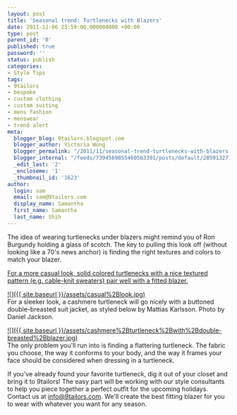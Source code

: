 ```yaml
---
layout: post
title: 'Seasonal trend: Turtlenecks with Blazers'
date: 2011-12-06 23:59:00.000000000 +00:00
type: post
parent_id: '0'
published: true
password: ''
status: publish
categories:
- Style Tips
tags:
- 9tailors
- bespoke
- custom clothing
- custom suiting
- mens fashion
- menswear
- trend alert
meta:
  blogger_blog: 9tailors.blogspot.com
  blogger_author: Victoria Wong
  blogger_permalink: "/2011/11/seasonal-trend-turtlenecks-with-blazers.html"
  blogger_internal: "/feeds/7394569855460563391/posts/default/2859132779963469039"
  _edit_last: '2'
  _encloseme: '1'
  _thumbnail_id: '1623'
author:
  login: sam
  email: sam@9tailors.com
  display_name: Samantha
  first_name: Samantha
  last_name: Shih
---
```

The idea of wearing turtlenecks under blazers might remind you of Ron Burgundy holding a glass of scotch. The key to pulling this look off (without looking like a 70's news anchor) is finding the right textures and colors to match your blazer.

[For a more casual look, solid colored turtlenecks with a nice textured pattern (e.g. cable-knit sweaters) pair well with a fitted blazer.](http://lookbook.nu/look/2588163)

[![]({{ site.baseurl }}/assets/casual%2Blook.jpg)](http://4.bp.blogspot.com/-6NBIKNS72-c/Ts_d_o6gbOI/AAAAAAAAAAc/yc1EhAsOvrw/s1600/casual%2Blook.jpg)  
For a sleeker look, a cashmere turtleneck will go nicely with a buttoned double-breasted suit jacket, as styled below by Mattias Karlsson. Photo by Daniel Jackson.

[![]({{ site.baseurl }}/assets/cashmere%2Bturtleneck%2Bwith%2Bdouble-breasted%2Bblazer.jpg)](http://3.bp.blogspot.com/-hHs-7ACbL3w/Ts_c5CetNWI/AAAAAAAAAAQ/gdn4ORV5LcM/s1600/cashmere%2Bturtleneck%2Bwith%2Bdouble-breasted%2Bblazer.jpg)  
The only problem you'll run into is finding a flattering turtleneck. The fabric you choose, the way it conforms to your body, and the way it frames your face should be considered when dressing in a turtleneck.

If you've already found your favorite turtleneck, dig it out of your closet and bring it to 9tailors! The easy part will be working with our style consultants to help you piece together a perfect outfit for the upcoming holidays. Contact us at [info@9tailors.com](http://www.blogger.com/info@9tailors.com). We'll create the best fitting blazer for you to wear with whatever you want for any season.